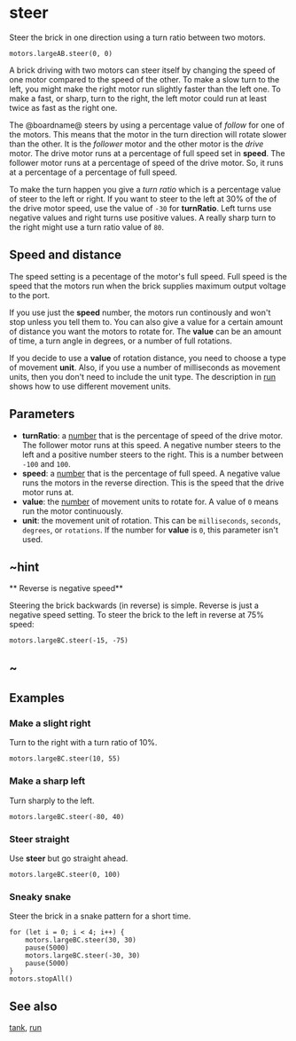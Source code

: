 # steer

Steer the brick in one direction using a turn ratio between two motors.

```sig
motors.largeAB.steer(0, 0)
```

A brick driving with two motors can steer itself by changing the speed of one motor compared to the speed of the other. To make a slow turn to the left, you might make the right motor run slightly faster than the left one. To make a fast, or sharp, turn to the right, the left motor could run at least twice as fast as the right one.

The @boardname@ steers by using a percentage value of _follow_ for one of the motors. This means that the motor in the turn direction will rotate slower than the other. It is the _follower_ motor and the other motor is the _drive_ motor. The drive motor runs at a percentage of full speed set in **speed**. The follower motor runs at a percentage of speed of the drive motor. So, it runs at a percentage of a percentage of full speed.

To make the turn happen you give a _turn ratio_ which is a percentage value of steer to the left or right. If you want to steer to the left at 30% of the of the drive motor speed, use the value of `-30` for **turnRatio**. Left turns use negative values and right turns use positive values. A really sharp turn to the right might use a turn ratio value of `80`.

## Speed and distance

The speed setting is a pecentage of the motor's full speed. Full speed is the speed that the motors run when the brick supplies maximum output voltage to the port.

If you use just the **speed** number, the motors run continously and won't stop unless you tell them to. You can also give a value for a certain amount of distance you want the motors to rotate for. The **value** can be an amount of time, a turn angle in degrees, or a number of full rotations.

If you decide to use a **value** of rotation distance, you need to choose a type of movement **unit**. Also, if you use a number of milliseconds as movement units, then you don't need to include the unit type. The description in [run](/reference/motors/motor/run) shows how to use different movement units.

## Parameters

* **turnRatio**: a [number](/types/number) that is the percentage of speed of the drive motor. The follower motor runs at this speed. A negative number steers to the left and a positive number steers to the right. This is a number between `-100` and `100`.
* **speed**: a [number](/types/number) that is the percentage of full speed. A negative value runs the motors in the reverse direction. This is the speed that the drive motor runs at.
* **value**: the [number](/types/number) of movement units to rotate for. A value of `0` means run the motor continuously.
* **unit**: the movement unit of rotation. This can be `milliseconds`, `seconds`, `degrees`, or `rotations`. If the number for **value** is `0`, this parameter isn't used.

## ~hint

** Reverse is negative speed**

Steering the brick backwards (in reverse) is simple. Reverse is just a negative speed setting. To steer the brick to the left in reverse at 75% speed:

```block
motors.largeBC.steer(-15, -75)
```

## ~

## Examples

### Make a slight right

Turn to the right with a turn ratio of 10%.

```block
motors.largeBC.steer(10, 55)
```

### Make a sharp left

Turn sharply to the left.

```block
motors.largeBC.steer(-80, 40)
```

### Steer straight

Use **steer** but go straight ahead.

```block
motors.largeBC.steer(0, 100)
```

### Sneaky snake

Steer the brick in a snake pattern for a short time.

```block
for (let i = 0; i < 4; i++) {
    motors.largeBC.steer(30, 30)
    pause(5000)
    motors.largeBC.steer(-30, 30)
    pause(5000)
}
motors.stopAll()
```

## See also

[tank](/reference/motors/synced/tank), [run](/reference/motors/motor/run)